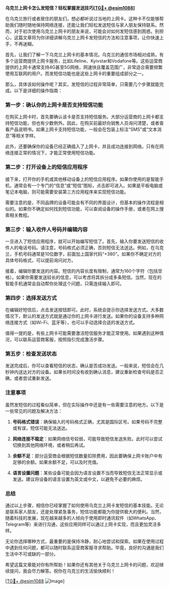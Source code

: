 **乌克兰上网卡怎么发短信？轻松掌握发送技巧[[TG💪+ @esim1088](https://t.me/s/esim1088)]**

在乌克兰旅行或者居住的朋友们，想必都听说过当地的上网卡。这种卡不仅能够帮助我们随时随地保持网络连接，还能让我们轻松发送短信与家人朋友保持联系。然而，对于初次使用乌克兰上网卡的朋友来说，可能会对如何发短信感到困惑。别担心，这篇文章将为你详细讲解乌克兰上网卡发短信的方法和注意事项，让你快速上手，不再迷糊。

首先，让我们了解一下乌克兰上网卡的基本情况。乌克兰的通信市场相对成熟，有多个运营商提供上网卡服务，比如Lifeline、Kyivstar和Vodafone等。这些运营商提供的上网卡通常支持4G甚至5G网络，网速快且覆盖范围广，非常适合需要频繁使用互联网的用户。而发短信功能也是这些上网卡的重要组成部分之一。

那么，具体该如何操作呢？其实，发短信的过程非常简单，只需要几个步骤就能完成。以下是详细的操作指南：

### **第一步：确认你的上网卡是否支持短信功能**
在购买上网卡时，首先要确认该卡是否支持短信服务。大部分运营商的上网卡都支持短信功能，但也有少数例外。因此，在购买前最好向销售人员询问清楚，或者查看产品说明书。如果上网卡支持短信功能，一般会在包装上标注“SMS”或“文本消息”等相关字样。

此外，还要确保你的设备已经正确插入了上网卡，并且成功连接到网络。只有在网络连接正常的情况下，才能正常使用短信功能。

### **第二步：打开设备上的短信应用程序**
接下来，打开你的手机或其他移动设备上的短信应用程序。如果你使用的是智能手机，通常会有一个专门的“信息”或“短信”图标，点击即可进入。如果是平板电脑或笔记本电脑，则可能需要安装第三方应用程序来实现短信功能。

需要注意的是，不同品牌的设备可能会有不同的界面设计，但基本的操作流程是相似的。如果你不确定如何找到短信功能，可以查阅设备的操作手册，或者在网上搜索相关教程。

### **第三步：输入收件人号码并编辑内容**
一旦进入了短信应用程序，就可以开始编写短信了。首先，输入你要发送短信的收件人的电话号码。请注意，号码格式必须正确，否则短信无法送达。例如，在乌克兰，手机号码通常是10位数字，前面加上国家代码“+380”。如果你不确定对方的具体号码格式，可以提前询问对方。

接着，编辑你要发送的内容。短信的内容长度有限制，通常为160个字符（包括空格）。如果你需要发送较长的信息，可以考虑将其拆分成多条短信。当然，现在的智能手机通常会自动帮你处理这个问题，只需连续输入即可。

### **第四步：选择发送方式**
在编辑好短信后，点击发送按钮即可。此时，系统会提示你选择发送方式。大多数情况下，默认的发送方式就是通过你的上网卡进行发送。如果你的设备支持多种网络连接方式（如Wi-Fi、蓝牙等），也可以手动选择合适的发送方式。

值得一提的是，有些上网卡可能需要激活短信服务才能正常使用。如果遇到这种情况，可以联系运营商客服，按照指引完成激活步骤。

### **第五步：检查发送状态**
发送完成后，你可以查看短信的状态，确认是否成功发送。一般来说，短信会在几秒钟内送达对方的设备。如果长时间没有收到确认消息，建议重新检查号码是否正确，或者尝试重新发送。

### **注意事项**
虽然发短信的过程看似简单，但在实际操作中还是有一些需要注意的地方。以下是一些常见的问题及解决方法：

1. **号码格式错误**：确保输入的号码格式正确，尤其是国际区号。如果号码不完整或有误，短信可能无法送达。
   
2. **网络连接不稳定**：如果网络信号较弱，可能导致短信发送失败。此时可以尝试切换到其他网络环境，或者稍后再试。

3. **余额不足**：部分运营商会根据短信数量扣除费用，因此要确保上网卡账户中有足够的余额。如果余额不足，可以及时充值。

4. **语言设置问题**：某些设备可能会因为语言设置不当而导致短信无法正常显示或发送。建议将设备的语言设置为英文或中文，以避免不必要的麻烦。

### **总结**
通过以上步骤，相信你已经掌握了如何使用乌克兰上网卡发短信的基本技能。无论是联系家人朋友，还是处理紧急事务，短信功能都能为你提供极大的便利。当然，随着科技的发展，现在越来越多的人倾向于使用即时通讯软件（如WhatsApp、Telegram等）来进行沟通，这些应用同样可以通过上网卡实现，而且更加灵活多样。

无论你选择哪种方式，最重要的是保持冷静，耐心地尝试和探索。如果在使用过程中遇到任何问题，都可以随时联系运营商客服寻求帮助。毕竟，良好的沟通是我们生活中不可或缺的一部分。

希望这篇文章能对你有所帮助！如果你还有其他关于乌克兰上网卡的问题，欢迎继续提问，我会尽力解答。祝你在乌克兰的生活愉快顺利！

[[TG💪+ @esim1088](https://t.me/s/esim1088) ![Image](https://i.postimg.cc/4NQfJmqS/Snipaste-2025-05-13-00-14-12.png)]